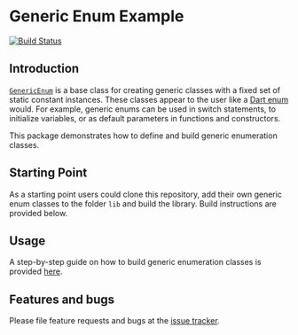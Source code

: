 # Generic Enum Example
[![Build Status](https://travis-ci.com/simphotonics/generic_enum.svg?branch=master)](https://travis-ci.com/simphotonics/generic_enum)


## Introduction

[`GenericEnum`][GenericEnum] is a base class for creating generic classes with a fixed set of static constant instances.
These classes appear to the user like a [Dart enum] would.
For example, generic enums can be used in switch statements,
to initialize variables, or as default parameters in functions and constructors.

This package demonstrates how to define and build generic enumeration classes.

## Starting Point

As a starting point users could clone this repository, add
their own generic enum classes to the folder `lib` and build the library. Build instructions
are provided below.

## Usage

A step-by-step guide on how to build generic enumeration classes is provided [here].

## Features and bugs

Please file feature requests and bugs at the [issue tracker].

[issue tracker]: https://github.com/simphotonics/generic_enum/issues
[analyzer]: https://pub.dev/packages/analyzer
[source_gen]: https://pub.dev/packages/source_gen

[GenericEnum]: https://pub.dev/documentation/generic_enum/latest/generic_enum/GenericEnum-class.html

[here]: https://github.com/simphotonics/generic_enum/tree/master/generic_enum#building-a-generic-enum

[Dart enum]: https://dart.dev/guides/language/language-tour#enumerated-types
[generic_enum]: https://pub.dev/packages/generic_enum
[generic_enum_annotation]: https://pub.dev/packages/generic_enum_annotation
[generic_enum_builder]: https://pub.dev/packages/generic_enum_builder
[generic_enum_example]: https://pub.dev/packages/generic_enum_example
[build_runner]: https://pub.dev/packages/build_runner
